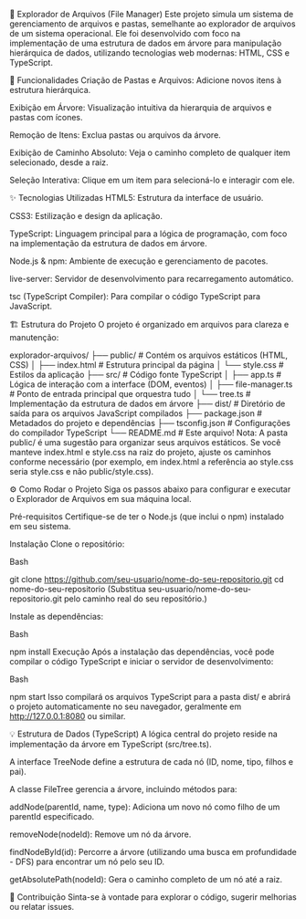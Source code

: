 📁 Explorador de Arquivos (File Manager)
Este projeto simula um sistema de gerenciamento de arquivos e pastas, semelhante ao explorador de arquivos de um sistema operacional. Ele foi desenvolvido com foco na implementação de uma estrutura de dados em árvore para manipulação hierárquica de dados, utilizando tecnologias web modernas: HTML, CSS e TypeScript.

🚀 Funcionalidades
Criação de Pastas e Arquivos: Adicione novos itens à estrutura hierárquica.

Exibição em Árvore: Visualização intuitiva da hierarquia de arquivos e pastas com ícones.

Remoção de Itens: Exclua pastas ou arquivos da árvore.

Exibição de Caminho Absoluto: Veja o caminho completo de qualquer item selecionado, desde a raiz.

Seleção Interativa: Clique em um item para selecioná-lo e interagir com ele.

✨ Tecnologias Utilizadas
HTML5: Estrutura da interface de usuário.

CSS3: Estilização e design da aplicação.

TypeScript: Linguagem principal para a lógica de programação, com foco na implementação da estrutura de dados em árvore.

Node.js & npm: Ambiente de execução e gerenciamento de pacotes.

live-server: Servidor de desenvolvimento para recarregamento automático.

tsc (TypeScript Compiler): Para compilar o código TypeScript para JavaScript.

🏗️ Estrutura do Projeto
O projeto é organizado em arquivos para clareza e manutenção:

explorador-arquivos/
├── public/                 # Contém os arquivos estáticos (HTML, CSS)
│   ├── index.html          # Estrutura principal da página
│   └── style.css           # Estilos da aplicação
├── src/                    # Código fonte TypeScript
│   ├── app.ts              # Lógica de interação com a interface (DOM, eventos)
│   ├── file-manager.ts     # Ponto de entrada principal que orquestra tudo
│   └── tree.ts             # Implementação da estrutura de dados em árvore
├── dist/                   # Diretório de saída para os arquivos JavaScript compilados
├── package.json            # Metadados do projeto e dependências
├── tsconfig.json           # Configurações do compilador TypeScript
└── README.md               # Este arquivo!
Nota: A pasta public/ é uma sugestão para organizar seus arquivos estáticos. Se você manteve index.html e style.css na raiz do projeto, ajuste os caminhos conforme necessário (por exemplo, em index.html a referência ao style.css seria style.css e não public/style.css).

⚙️ Como Rodar o Projeto
Siga os passos abaixo para configurar e executar o Explorador de Arquivos em sua máquina local.

Pré-requisitos
Certifique-se de ter o Node.js (que inclui o npm) instalado em seu sistema.

Instalação
Clone o repositório:

Bash

git clone https://github.com/seu-usuario/nome-do-seu-repositorio.git
cd nome-do-seu-repositorio
(Substitua seu-usuario/nome-do-seu-repositorio.git pelo caminho real do seu repositório.)

Instale as dependências:

Bash

npm install
Execução
Após a instalação das dependências, você pode compilar o código TypeScript e iniciar o servidor de desenvolvimento:

Bash

npm start
Isso compilará os arquivos TypeScript para a pasta dist/ e abrirá o projeto automaticamente no seu navegador, geralmente em http://127.0.0.1:8080 ou similar.

💡 Estrutura de Dados (TypeScript)
A lógica central do projeto reside na implementação da árvore em TypeScript (src/tree.ts).

A interface TreeNode define a estrutura de cada nó (ID, nome, tipo, filhos e pai).

A classe FileTree gerencia a árvore, incluindo métodos para:

addNode(parentId, name, type): Adiciona um novo nó como filho de um parentId especificado.

removeNode(nodeId): Remove um nó da árvore.

findNodeById(id): Percorre a árvore (utilizando uma busca em profundidade - DFS) para encontrar um nó pelo seu ID.

getAbsolutePath(nodeId): Gera o caminho completo de um nó até a raiz.

🤝 Contribuição
Sinta-se à vontade para explorar o código, sugerir melhorias ou relatar issues.